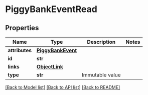 # PiggyBankEventRead

## Properties
Name | Type | Description | Notes
------------ | ------------- | ------------- | -------------
**attributes** | [**PiggyBankEvent**](PiggyBankEvent.md) |  | 
**id** | **str** |  | 
**links** | [**ObjectLink**](ObjectLink.md) |  | 
**type** | **str** | Immutable value | 

[[Back to Model list]](../README.md#documentation-for-models) [[Back to API list]](../README.md#documentation-for-api-endpoints) [[Back to README]](../README.md)


